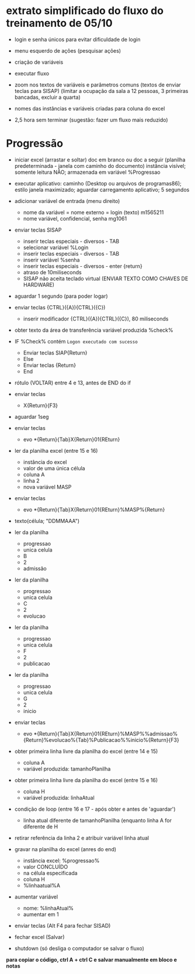 # extrato simplificado do fluxo do treinamento de 05/10

- login e senha únicos para evitar dificuldade de login

- menu esquerdo de ações (pesquisar ações)

- criação de variáveis

- executar fluxo

- zoom nos textos de variáveis e parâmetros comuns (textos de enviar teclas para SISAP) (limitar a ocupação da sala a 12 pessoas, 3 primeiras bancadas, excluir a quarta)

- nomes das instâncias e variáveis criadas para coluna do excel
  
- 2,5 hora sem terminar (sugestão: fazer um fluxo mais reduzido)

# Progressão

- iniciar excel (arrastar e soltar) doc em branco ou doc a seguir (planilha predeterminada - janela com caminho do documento) instância visível; somente leitura NÂO; armazenada em variável %Progressao

- executar aplicativo: caminho (Desktop ou arquivos de programas86); estilo janela maximizado; aguardar carregamento aplicativo; 5 segundos

- adicionar variável de entrada (menu direito) 
	- nome da variável = nome externo = login (texto) m1565211
	- nome variável, confidencial, senha mg1061

- enviar teclas SISAP
	- inserir teclas especiais - diversos - TAB
	- selecionar variável %Login
	- inserir teclas especiais - diversos - TAB
	- inserir variável %senha
	- inserir teclas especiais - diversos - enter {return}
	- atraso de 10miliseconds
	- SISAP não aceita teclado virtual (ENVIAR TEXTO COMO CHAVES DE HARDWARE)

- aguardar 1 segundo (para poder logar)

- enviar teclas {CTRL}({A}){CTRL}({C})
	- inserir modificador {CTRL}({A}){CTRL}({C}), 80 miliseconds
- obter texto da área de transferência variável produzida %check%

- IF %Check% contém `Logon executado com sucesso`
	- Enviar teclas SIAP{Return}
	- Else
	- Enviar teclas {Return} 
	- End

- rótulo (VOLTAR) entre 4 e 13, antes de END do if

- enviar teclas 
	- X{Return}{F3}

- aguardar 1seg

- enviar teclas
	- evo *{Return}{Tab}X{Return}01{REturn}
- ler da planilha excel (entre 15 e 16) 
	- instância do excel
	- valor de uma única célula
	- coluna A
	- linha 2
	- nova variável MASP
- enviar teclas
	- evo *{Return}{Tab}X{Return}01{REturn}%MASP%{Return}

- texto(célula; "DDMMAAA")

- ler da planilha 
	- progressao
	- unica celula
	- B
	- 2
	- admissão

- ler da planilha 
	- progressao
	- unica celula
	- C
	- 2
	- evolucao

- ler da planilha 
	- progressao
	- unica celula
	- F
	- 2
	- publicacao

- ler da planilha 
	- progressao
	- unica celula
	- G
	- 2
	- inicio

- enviar teclas
	- evo *{Return}{Tab}X{Return}01{REturn}%MASP%%admissao%{Return}%evolucao%{Tab}%Publicacao%%inicio%{Return}{F3}

- obter primeira linha livre da planilha do excel (entre 14 e 15)
	- coluna A
	- variável produzida: tamanhoPlanilha
- obter primeira linha livre da planilha do excel (entre 15 e 16)
	- coluna H
	- variável produzida: linhaAtual
- condição de loop (entre 16 e 17 - após obter e antes de 'aguardar')
	- linha atual diferente de tamanhoPlanilha (enquanto linha A for diferente de H

- retirar referência da linha 2 e atribuir variável linha atual

- gravar na planilha do excel (anres do end)
	- instância excel: %progressao%
	- valor CONCLUÍDO
	- na célula especificada
	- coluna H
	- %linhaatual%A

- aumentar variável
	- nome: %linhaAtual%
	- aumentar em 1  

- enviar teclas (Alt F4 para fechar SISAD)

- fechar excel (Salvar)

- shutdown (só desliga o computador se salvar o fluxo)

**para copiar o código, ctrl A + ctrl C e salvar manualmente em bloco e notas**
